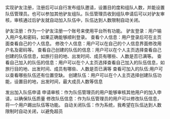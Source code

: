实现驴友注册，注册后可以自行发布组队邀请，设置目的度和组队人数，并能设置队伍管理员。也可以参加其他驴友组队。队伍管理员收到组队申请后可以对驴友审核，审核通过后驴友就自动加入队伍中，队伍达到人数限制自动关闭。

驴友注册：作为一个驴友注册一个账号来使用平台所有功能。
驴友登录：用户输入用户名和密码，如果正确能够顺利登录。
查看个人信息：用户登录后可在主页面查看自己的个人信息。
修改个人信息：用户可以在自己的个人信息界面修改用户名及密码等。
查看自己创建的队伍的信息：用户可以在个人主页选择查看自己创建的队伍信息，如旅行目的地、出发时间、成员有哪些、人数是否已满等。
查看自己加入的队伍的信息：用户可以在个人主页选择查看自己加入的队伍信息，如旅行目的地、出发时间、成员有哪些、人数是否已满等
查看可加入的队伍:用户可以查看哪些队伍还有位置空缺。
创建队伍：用户可以在个人主页选择创建队伍功能，设置目的地，出发时间，最大成员人数等信息

发出加入队伍申请
申请审核：作为队伍管理员的用户能够审核其他用户的加入申请，以确保队伍质量
修改队伍信息：作为队伍管理员的用户可以修改队伍信息，将一个用户踢出队伍等功能。
自动关闭队伍：作为系统，我希望在队伍达到人数限制时自动关闭，以避免超员
